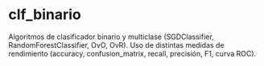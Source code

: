 # clf_binario
Algoritmos de clasificador binario y multiclase (SGDClassifier, RandomForestClassifier, OvO, OvR). Uso de distintas medidas de rendimiento (accuracy, confusion_matrix, recall, precisión, F1, curva ROC).

